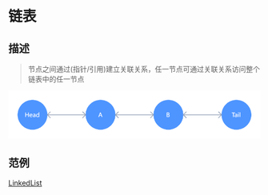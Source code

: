 # 链表

## 描述
>节点之间通过(指针/引用)建立关联关系，任一节点可通过关联关系访问整个链表中的任一节点

![链表](../image/链表.png)

## 范例

[LinkedList](../源码解析/集合源码解析/LinkedHashMap源码解析.md ':include')
